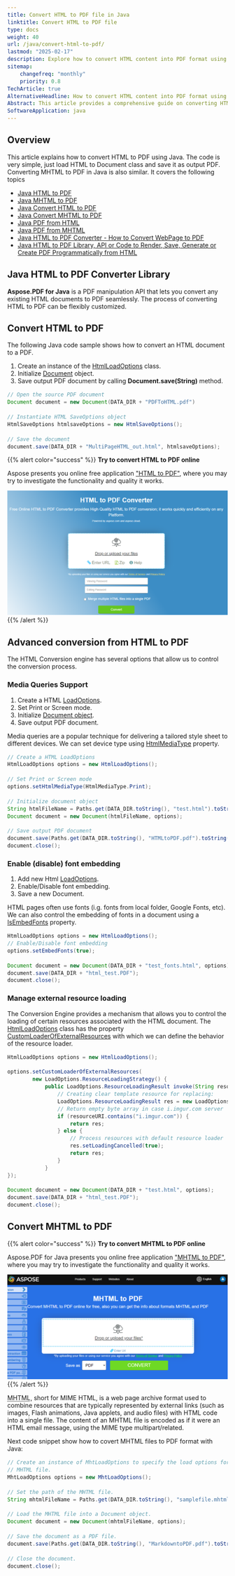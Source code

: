 ```yaml
---
title: Convert HTML to PDF file in Java
linktitle: Convert HTML to PDF file
type: docs
weight: 40
url: /java/convert-html-to-pdf/
lastmod: "2025-02-17"
description: Explore how to convert HTML content into PDF format using Aspose.PDF in Java.
sitemap:
    changefreq: "monthly"
    priority: 0.8
TechArticle: true 
AlternativeHeadline: How to convert HTML content into PDF format using Aspose.PDF in Java
Abstract: This article provides a comprehensive guide on converting HTML and MHTML documents to PDF format using Java, with a focus on utilizing the Aspose.PDF for Java API. It outlines step-by-step instructions and code samples for basic conversion tasks, such as loading HTML documents into a Document object and saving them as PDF files. It also delves into advanced conversion features, including media queries support, font embedding options, and managing external resource loading. Additionally, the article offers online conversion tools for both HTML and MHTML formats to PDF, allowing users to explore the functionality and quality of the conversion process.
SoftwareApplication: java
---
```


## Overview

This article explains how to convert HTML to PDF using Java. The code is very simple, just load HTML to Document class and save it as output PDF. Converting MHTML to PDF in Java is also similar. It covers the following topics

- [Java HTML to PDF](#convert-html-to-pdf)
- [Java MHTML to PDF](#convert-mhtml-to-pdf)
- [Java Convert HTML to PDF](#convert-html-to-pdf)
- [Java Convert MHTML to PDF](#convert-mhtml-to-pdf)
- [Java PDF from HTML](#convert-html-to-pdf)
- [Java PDF from MHTML](#convert-mhtml-to-pdf)
- [Java HTML to PDF Converter - How to Convert WebPage to PDF](#convert-html-to-pdf)
- [Java HTML to PDF Library, API or Code to Render, Save, Generate or Create PDF Programmatically from HTML](#convert-html-to-pdf)

## Java HTML to PDF Converter Library

**Aspose.PDF for Java** is a PDF manipulation API that lets you convert any existing HTML documents to PDF seamlessly.
The process of converting HTML to PDF can be flexibly customized.

## Convert HTML to PDF

The following Java code sample shows how to convert an HTML document to a PDF.

1. Create an instance of the [HtmlLoadOptions](https://reference.aspose.com/pdf/java/com.aspose.pdf/HtmlLoadOptions) class.
1. Initialize [Document](https://reference.aspose.com/page/java/com.aspose.page/document) object.
1. Save output PDF document by calling **Document.save(String)** method.

```java
// Open the source PDF document
Document document = new Document(DATA_DIR + "PDFToHTML.pdf")

// Instantiate HTML SaveOptions object
HtmlSaveOptions htmlsaveOptions = new HtmlSaveOptions();

// Save the document
document.save(DATA_DIR + "MultiPageHTML_out.html", htmlsaveOptions);
```

{{% alert color="success" %}}
**Try to convert HTML to PDF online**

Aspose presents you online free application ["HTML to PDF"](https://products.aspose.app/html/en/conversion/html-to-pdf), where you may try to investigate the functionality and quality it works.

[![Aspose.PDF Convertion HTML to PDF using Free App](html.png)](https://products.aspose.app/html/en/conversion/html-to-pdf)
{{% /alert %}}

## Advanced conversion from HTML to PDF

The HTML Conversion engine has several options that allow us to control the conversion process.

### Media Queries Support

1. Create a HTML [LoadOptions](https://reference.aspose.com/pdf/java/com.aspose.pdf/HtmlLoadOptions).
1. Set Print or Screen mode. 
1. Initialize [Document object](<https://reference.aspose.com/page/java/com.aspose.page/document>).
1. Save output PDF document. 

Media queries are a popular technique for delivering a tailored style sheet to different devices. We can set device type using [HtmlMediaType](https://reference.aspose.com/pdf/java/com.aspose.pdf/HtmlMediaType) property.

```java
// Create a HTML LoadOptions
HtmlLoadOptions options = new HtmlLoadOptions();

// Set Print or Screen mode
options.setHtmlMediaType(HtmlMediaType.Print);

// Initialize document object
String htmlFileName = Paths.get(DATA_DIR.toString(), "test.html").toString();
Document document = new Document(htmlFileName, options);

// Save output PDF document
document.save(Paths.get(DATA_DIR.toString(), "HTMLtoPDF.pdf").toString());
document.close();
```

### Enable (disable) font embedding

1. Add new Html [LoadOptions](https://reference.aspose.com/pdf/java/com.aspose.pdf/HtmlLoadOptions).
1. Enable/Disable font embedding.
1. Save a new Document.

HTML pages often use fonts (i.g. fonts from local folder, Google Fonts, etc). We can also control the embedding of fonts in a document using a [IsEmbedFonts](https://reference.aspose.com/pdf/java/com.aspose.pdf/HtmlLoadOptions#isEmbedFonts--) property.

```java
HtmlLoadOptions options = new HtmlLoadOptions();
// Enable/Disable font embedding
options.setEmbedFonts(true);

Document document = new Document(DATA_DIR + "test_fonts.html", options);
document.save(DATA_DIR + "html_test.PDF");
document.close();
```

### Manage external resource loading

The Conversion Engine provides a mechanism that allows you to control the loading of certain resources associated with the HTML document.
The [HtmlLoadOptions](https://reference.aspose.com/pdf/java/com.aspose.pdf/HtmlLoadOptions) class has the property [CustomLoaderOfExternalResources](https://reference.aspose.com/pdf/java/com.aspose.pdf/HtmlLoadOptions#setCustomLoaderOfExternalResources-com.aspose.pdf.LoadOptions.ResourceLoadingStrategy-) with which we can define the behavior of the resource loader.

```java
HtmlLoadOptions options = new HtmlLoadOptions();

options.setCustomLoaderOfExternalResources(
        new LoadOptions.ResourceLoadingStrategy() {
            public LoadOptions.ResourceLoadingResult invoke(String resourceURI) {
                // Creating clear template resource for replacing:
                LoadOptions.ResourceLoadingResult res = new LoadOptions.ResourceLoadingResult(new byte[] {});
                // Return empty byte array in case i.imgur.com server
                if (resourceURI.contains("i.imgur.com")) {
                    return res;
                } else {
                    // Process resources with default resource loader
                    res.setLoadingCancelled(true);
                    return res;
                }
            }   
});

Document document = new Document(DATA_DIR + "test.html", options);
document.save(DATA_DIR + "html_test.PDF");
document.close();    
```

## Convert MHTML to PDF

{{% alert color="success" %}}
**Try to convert MHTML to PDF online**

Aspose.PDF for Java presents you online free application ["MHTML to PDF"](https://products.aspose.app/pdf/conversion/mhtml-to-pdf), where you may try to investigate the functionality and quality it works.

[![Aspose.PDF Convertion MHTML to PDF using Free App](mhtml.png)](https://products.aspose.app/pdf/conversion/mhtml-to-pdf)
{{% /alert %}}

<abbr title="MIME encapsulation of aggregate HTML documents">MHTML</abbr>, short for MIME HTML, is a web page archive format used to combine resources that are typically represented by external links (such as images, Flash animations, Java applets, and audio files) with HTML code into a single file. The content of an MHTML file is encoded as if it were an HTML email message, using the MIME type multipart/related.

Next code snippet show how to covert MHTML files to PDF format with Java:

```java
// Create an instance of MhtLoadOptions to specify the load options for the
// MHTML file.
MhtLoadOptions options = new MhtLoadOptions();

// Set the path of the MHTML file.
String mhtmlFileName = Paths.get(DATA_DIR.toString(), "samplefile.mhtml").toString();

// Load the MHTML file into a Document object.
Document document = new Document(mhtmlFileName, options);

// Save the document as a PDF file.
document.save(Paths.get(DATA_DIR.toString(), "MarkdowntoPDF.pdf").toString());

// Close the document.
document.close();
```
